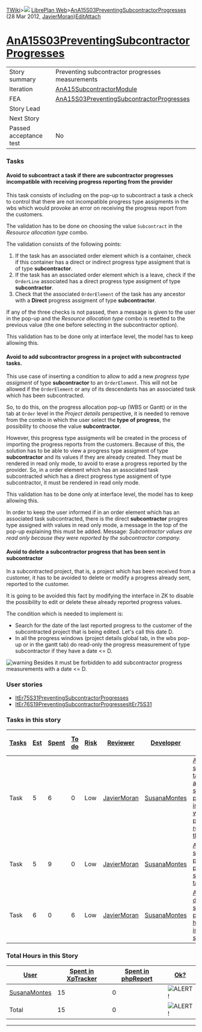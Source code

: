 [TWiki](Main_WebHome)&gt;![](/twiki/pub/TWiki/TWikiDocGraphics/web-bg-small.gif) [LibrePlan Web](LibrePlan_WebHome)&gt;[AnA15S03PreventingSubcontractorProgresses](LibrePlan_AnA15S03PreventingSubcontractorProgresses "Topic revision: 6 (28 Mar 2012 - 11:24:54)") (28 Mar 2012, [JavierMoran](Main_JavierMoran))[Edit](LibrePlan_AnA15S03PreventingSubcontractorProgresses?t=1520344063 "Edit this topic text")[Attach](/twiki/bin/attach/LibrePlan/AnA15S03PreventingSubcontractorProgresses "Attach an image or document to this topic")  

 [AnA15S03PreventingSubcontractorProgresses](LibrePlan_AnA15S03PreventingSubcontractorProgresses)
=================================================================================================

|                        |                                                                                                  |
|------------------------|--------------------------------------------------------------------------------------------------|
| Story summary          | Preventing subcontractor progresses measurements                                                 |
| Iteration              | [AnA15SubcontractorModule](LibrePlan_AnA15SubcontractorModule)                                   |
| FEA                    | [AnA15S03PreventingSubcontractorProgresses](LibrePlan_AnA15S03PreventingSubcontractorProgresses) |
| Story Lead             |                                                                                                  |
| Next Story             |                                                                                                  |
| Passed acceptance test | No                                                                                               |

###  Tasks

####  Avoid to subcontract a task if there are subcontractor progresses incompatible with receiving progress reporting from the provider

This task consists of including on the pop-up to subcontract a task a check to control that there are not incompatible progress type assigments in the wbs which would provoke an error on receiving the progress report from the customers.

The validation has to be done on choosing the value `Subcontract` in the *Resource allocation type* combo.

The validation consists of the following points:

1.  If the task has an associated order element which is a container, check if this container has a direct or indirect progress type assigment that is of type **subcontractor**.
2.  If the task has an associated order element which is a leave, check if the `OrderLine` associated has a direct progress type assigment of type **subcontractor**.
3.  Check that the associated `OrderElement` of the task has any ancestor with a **Direct** progress assigment of type **subcontractor**.

If any of the three checks is not passed, then a message is given to the user in the pop-up and the *Resource allocation type* combo is resetted to the previous value (the one before selecting in the subcontractor option).

This validation has to be done only at interface level, the model has to keep allowing this.

####  Avoid to add subcontractor progress in a project with subcontracted tasks.

This use case of inserting a condition to allow to add a new *progress type assigment* of type **subcontractor** to an `OrderElement`. This will not be allowed if the `OrderElement` or any of its descendants has an associated task which has been subcontracted.

So, to do this, on the progress allocation pop-up (WBS or Gantt) or in the tab at `Order` level in the *Project details* perspective, it is needed to remove from the combo in which the user select the **type of progress**, the possibility to choose the value **subcontractor**.

However, this progress type assigments will be created in the process of importing the progress reports from the customers. Because of this, the solution has to be able to view a progress type assigment of type **subcontractor** and its values if they are already created. They must be rendered in read only mode, to avoid to erase a progress reported by the provider. So, in a order element which has an associated task subcontracted which has a direct progress type assigment of type subcontractor, it must be rendered in read only mode.

This validation has to be done only at interface level, the model has to keep allowing this.

In order to keep the user informed if in an order element which has an associated task subcontracted, there is the direct **subcontractor** progres type assigned with values in read only mode, a message in the top of the pop-up explaining this must be added. Message: *Subcontractor values are read only because they were reported by the subcontractor company.*

####  Avoid to delete a subcontractor progress that has been sent in subcontractor

In a subcontracted project, that is, a project which has been received from a customer, it has to be avoided to delete or modify a progress already sent, reported to the customer.

It is going to be avoided this fact by modifying the interface in ZK to disable the possibility to edit or delete these already reported progress values.

The condition which is needed to implement is:

-   Search for the date of the last reported progress to the customer of the subcontracted project that is being edited. Let's call this date D.
-   In all the progress windows (project details global tab, in the wbs pop-up or in the gantt tab) do read-only the progress measurement of type subcontractor if they have a date &lt;= D.

![warning](/twiki/pub/TWiki/TWikiDocGraphics/warning.gif) Besides it must be forbidden to add subcontractor progress measurements with a date &lt;= D.

###  User stories

-   [ItEr75S31PreventingSubcontractorProgresses](LibrePlan_ItEr75S31PreventingSubcontractorProgresses)
-   [ItEr76S19PreventingSubcontractorProgressesItEr75S31](LibrePlan_ItEr76S19PreventingSubcontractorProgressesItEr75S31)

###  Tasks in this story

| [Tasks](LibrePlan_AnA15S03PreventingSubcontractorProgresses?sortcol=0;table=2;up=0#sorted_table "Sort by this column") | [Est](LibrePlan_AnA15S03PreventingSubcontractorProgresses?sortcol=1;table=2;up=0#sorted_table "Sort by this column") | [Spent](LibrePlan_AnA15S03PreventingSubcontractorProgresses?sortcol=2;table=2;up=0#sorted_table "Sort by this column") | [To do](LibrePlan_AnA15S03PreventingSubcontractorProgresses?sortcol=3;table=2;up=0#sorted_table "Sort by this column") | [Risk](LibrePlan_AnA15S03PreventingSubcontractorProgresses?sortcol=4;table=2;up=0#sorted_table "Sort by this column") | [Reviewer](LibrePlan_AnA15S03PreventingSubcontractorProgresses?sortcol=5;table=2;up=0#sorted_table "Sort by this column") | [Developer](LibrePlan_AnA15S03PreventingSubcontractorProgresses?sortcol=6;table=2;up=0#sorted_table "Sort by this column") | [Task Name](LibrePlan_AnA15S03PreventingSubcontractorProgresses?sortcol=7;table=2;up=0#sorted_table "Sort by this column")                                                                      | [Start Date](LibrePlan_AnA15S03PreventingSubcontractorProgresses?sortcol=8;table=2;up=0#sorted_table "Sort by this column") | [Est End Date](LibrePlan_AnA15S03PreventingSubcontractorProgresses?sortcol=9;table=2;up=0#sorted_table "Sort by this column") | [End Date](LibrePlan_AnA15S03PreventingSubcontractorProgresses?sortcol=10;table=2;up=0#sorted_table "Sort by this column") |
|------------------------------------------------------------------------------------------------------------------------|----------------------------------------------------------------------------------------------------------------------|------------------------------------------------------------------------------------------------------------------------|------------------------------------------------------------------------------------------------------------------------|-----------------------------------------------------------------------------------------------------------------------|---------------------------------------------------------------------------------------------------------------------------|----------------------------------------------------------------------------------------------------------------------------|-------------------------------------------------------------------------------------------------------------------------------------------------------------------------------------------------|-----------------------------------------------------------------------------------------------------------------------------|-------------------------------------------------------------------------------------------------------------------------------|----------------------------------------------------------------------------------------------------------------------------|
| Task                                                                                                                   | 5                                                                                                                    | 6                                                                                                                      | 0                                                                                                                      | Low                                                                                                                   | [JavierMoran](Main_JavierMoran)                                                                                           | [SusanaMontes](Main_SusanaMontes)                                                                                          | [Avoid to subcontract a task if there are subcontractor progresses incompatible with receiving progress reporting from the provider](LibrePlan_AnA15S03PreventingSubcontractorProgresses#TasK1) |                                                                                                                             |                                                                                                                               |                                                                                                                            |
| Task                                                                                                                   | 5                                                                                                                    | 9                                                                                                                      | 0                                                                                                                      | Low                                                                                                                   | [JavierMoran](Main_JavierMoran)                                                                                           | [SusanaMontes](Main_SusanaMontes)                                                                                          | [Avoid to add subcontractor progress in a project with subcontracted tasks.](LibrePlan_AnA15S03PreventingSubcontractorProgresses#TasK2)                                                         |                                                                                                                             |                                                                                                                               |                                                                                                                            |
| Task                                                                                                                   | 6                                                                                                                    | 0                                                                                                                      | 6                                                                                                                      | Low                                                                                                                   | [JavierMoran](Main_JavierMoran)                                                                                           | [SusanaMontes](Main_SusanaMontes)                                                                                          | [Avoid to delete a subcontractor progress that has been sent in subcontractor.](LibrePlan_AnA15S03PreventingSubcontractorProgresses#TasK3)                                                      |                                                                                                                             |                                                                                                                               |                                                                                                                            |

###  Total Hours in this Story

| [User](LibrePlan_AnA15S03PreventingSubcontractorProgresses?sortcol=0;table=3;up=0#sorted_table "Sort by this column") | [Spent in XpTracker](LibrePlan_AnA15S03PreventingSubcontractorProgresses?sortcol=1;table=3;up=0#sorted_table "Sort by this column") | [Spent in phpReport](LibrePlan_AnA15S03PreventingSubcontractorProgresses?sortcol=2;table=3;up=0#sorted_table "Sort by this column") | [Ok?](LibrePlan_AnA15S03PreventingSubcontractorProgresses?sortcol=3;table=3;up=0#sorted_table "Sort by this column") |
|-----------------------------------------------------------------------------------------------------------------------|-------------------------------------------------------------------------------------------------------------------------------------|-------------------------------------------------------------------------------------------------------------------------------------|----------------------------------------------------------------------------------------------------------------------|
| [SusanaMontes](Main_SusanaMontes)                                                                                     | 15                                                                                                                                  | 0                                                                                                                                   | ![ALERT!](/twiki/pub/TWiki/TWikiDocGraphics/warning.gif "ALERT!")                                                    |
| Total                                                                                                                 | 15                                                                                                                                  | 0                                                                                                                                   | ![ALERT!](/twiki/pub/TWiki/TWikiDocGraphics/warning.gif "ALERT!")                                                    |

------------------------------------------------------------------------
